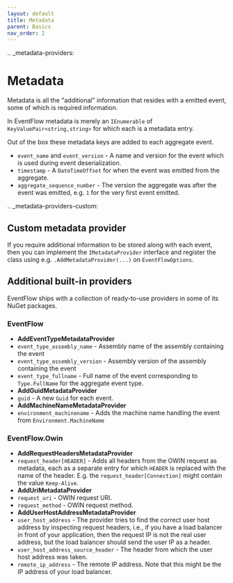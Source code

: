 ```yaml
---
layout: default
title: Metadata
parent: Basics
nav_order: 2
---
```


.. _metadata-providers:

# Metadata

Metadata is all the "additional" information that resides with a emitted
event, some of which is required information.

In EventFlow metadata is merely an `IEnumerable` of
`KeyValuePair<string,string>` for which each is a metadata entry.

Out of the box these metadata keys are added to each aggregate event.

-  `event_name` and `event_version` - A name and version for the
   event which is used during event deserialization.
-  `timestamp` - A `DateTimeOffset` for when the event was emitted
   from the aggregate.
-  `aggregate_sequence_number` - The version the aggregate was after
   the event was emitted, e.g. `1` for the very first event emitted.


.. _metadata-providers-custom:

## Custom metadata provider

If you require additional information to be stored along with each
event, then you can implement the `IMetadataProvider` interface and
register the class using e.g. `.AddMetadataProvider(...)` on
`EventFlowOptions`.

## Additional built-in providers

EventFlow ships with a collection of ready-to-use providers in some of
its NuGet packages.

### EventFlow

-  **AddEventTypeMetadataProvider**
-  `event_type_assembly_name` - Assembly name of the assembly
   containing the event
-  `event_type_assembly_version` - Assembly version of the assembly
   containing the event
-  `event_type_fullname` - Full name of the event corresponding to
   `Type.FullName` for the aggregate event type.
-  **AddGuidMetadataProvider**
-  `guid` - A new `Guid` for each event.
-  **AddMachineNameMetadataProvider**
-  `environment_machinename` - Adds the machine name handling the
   event from `Environment.MachineName`

### EventFlow.Owin

-  **AddRequestHeadersMetadataProvider**
-  `request_header[HEADER]` - Adds all headers from the OWIN request
   as metadata, each as a separate entry for which `HEADER` is
   replaced with the name of the header. E.g. the
   `request_header[Connection]` might contain the value
   `Keep-Alive`.
-  **AddUriMetadataProvider**
-  `request_uri` - OWIN request URI.
-  `request_method` - OWIN request method.
-  **AddUserHostAddressMetadataProvider**
-  `user_host_address` - The provider tries to find the correct user
   host address by inspecting request headers, i.e., if you have a load
   balancer in front of your application, then the request IP is not the
   real user address, but the load balancer should send the user IP as a
   header.
-  `user_host_address_source_header` - The header from which the
   user host address was taken.
-  `remote_ip_address` - The remote IP address. Note that this might
   be the IP address of your load balancer.
